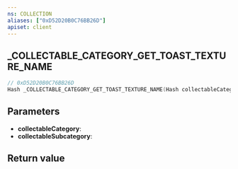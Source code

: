 ```yaml
---
ns: COLLECTION
aliases: ["0xD52D20B0C76BB26D"]
apiset: client
---
```

## _COLLECTABLE_CATEGORY_GET_TOAST_TEXTURE_NAME

```c
// 0xD52D20B0C76BB26D
Hash _COLLECTABLE_CATEGORY_GET_TOAST_TEXTURE_NAME(Hash collectableCategory,Hash collectableSubcategory);
```


## Parameters
* **collectableCategory**:
* **collectableSubcategory**:

## Return value